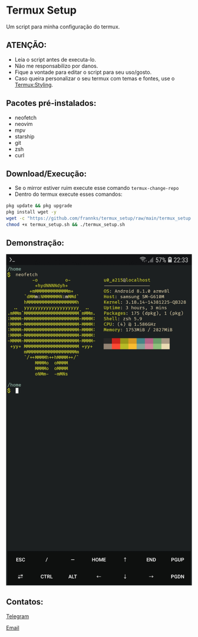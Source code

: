 # Termux Setup

Um script para minha configuração do termux.

## ATENÇÃO:

- Leia o script antes de executa-lo.
- Não me responsabilizo por danos.
- Fique a vontade para editar o script para seu uso/gosto.
- Caso queira personalizar o seu termux com temas e fontes, use o [Termux:Styling](https://f-droid.org/en/packages/com.termux.styling/).

## Pacotes pré-instalados:
- neofetch
- neovim
- mpv
- starship
- git
- zsh
- curl

## Download/Execução:
- Se o mirror estiver ruim execute esse comando `termux-change-repo`
- Dentro do termux execute esses comandos:

```bash
pkg update && pkg upgrade
pkg install wget -y
wget -c "https://github.com/frannks/termux_setup/raw/main/termux_setup.sh"
chmod +x termux_setup.sh && ./termux_setup.sh
```

## Demonstração:

<img src="Termux.jpg">

## Contatos:

[Telegram](https://t.me/FranklinTech)

[Email](mailto:fraank@riseup.net)

